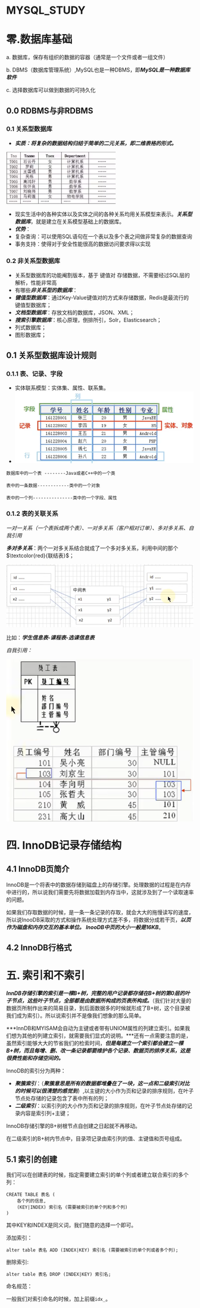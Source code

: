 # MYSQL_STUDY

# 零.数据库基础

a. 数据库，保存有组织的数据的容器（通常是一个文件或者一组文件）

b. DBMS（数据库管理系统）,MySQL也是一种DBMS，即***MySQL是一种数据库软件***

c. 选择数据库可以做到数据的可持久化

## 0.0 RDBMS与非RDBMS

### 0.1 关系型数据库

- ***实质：将复杂的数据结构归结于简单的二元关系，即二维表格的形式。***

<img src=".\pictures\2.png" alt="image-20221016212955476" style="zoom:50%;" />

- 现实生活中的各种实体以及实体之间的各种关系均用关系模型来表示。***关系型数据库***，就是建立在关系模型基础上的数据库。
- ***优势***：
- 复杂查询：可以使用SQL语句在一个表以及多个表之间做非常复杂的数据查询
- 事务支持：使得对于安全性能很高的数据访问要求得以实现

### 0.2 非关系型数据库

- 关系型数据库的功能阉割版本，基于  键值对  存储数据，不需要经过SQL层的解析，性能非常高
- 有哪些***非关系型的数据库***：
- ***键值型数据库***：通过Key-Value键值对的方式来存储数据，Redis是最流行的键值型数据库；
- ***文档型数据库***：存放文档的数据库，JSON、XML；
- ***搜索引擎数据库***：核心原理，倒排所引，Solr，Elasticsearch；
- 列式数据库；
- 图形数据库；

## 0.1 关系型数据库设计规则

### 0.1.1 表、记录、字段

- 实体联系模型：实体集、属性、联系集。
- ![image-20221016215014187](.\pictures\3.png)

```
数据库中的一个表 --------Java或者C++中的一个类

表中的一条数据------------类中的一个对象

表中的一个列---------------类中的一个字段、属性
```

### 0.1.2 表的关联关系

*一对一关系（一个表拆成两个表）、一对多关系（客户相对订单）、多对多关系、自我引用*

***多对多关系***：两个一对多关系结合就成了一个多对多关系，利用中间的那个$\textcolor{red}{联结表}$；

<img src=".\pictures\4.png" alt="image-20221016220006838" style="zoom:67%;" />

比如：***学生信息表-课程表-选课信息表***

*自我引用：*

![image-20221016220807423](.\pictures\5.png)

# 四. InnoDB记录存储结构

## 4.1 InnoDB页简介

InnoDB是一个将表中的数据存储到磁盘上的存储引擎。处理数据的过程是在内存中进行的，所以说我们需要先将数据加载到内存当中，这就涉及到了一个读取速率的问题。

如果我们存取数据的时候，是一条一条记录的存取，就会大大的拖慢读写的速度，所以说InooDB采取的方式和操作系统处理方式差不多，将数据分成若干页，***以页作为磁盘和内存交互的基本单位。*** ***InooDB中页的大小一般是16KB***。

## 4.2 InnoDB行格式

# 五. 索引和不索引

***InnDB存储引擎的索引是一棵B+树，完整的用户记录都存储在B+树的第0层的叶子节点，这些叶子节点，全部都是由数据所构成的页表所构成。***（我们针对大量的数据页所制作出来的简易目录，到后面数据多的时候就形成了B+树，这个目录被我们成为索引）。所以说索引并不是像我们想象的那么简单。

***InnDB和MYISAM会自动为主键或者带有UNIOM属性的列建立索引。如果我们想为其他的列建立索引，就需要我们显式的说明。***还有一点需要注意的是，虽然索引能够大大的节省我们的检索时间，***但是每建立一个索引都会建立一棵B+树，而且每增、删、改一条记录都要维护各个记录、数据页的排序关系，这是很费性能和存储空间的。***

InnoDB的索引分为两种：

- ***聚簇索引***：（***聚簇意思是所有的数据都堆叠在了一块，这一点和二级索引对比的时候可以很清楚的感觉到***）,以主键的大小作为页和记录的排序规则，在叶子节点处存储的记录包含了表中所有的列；
- ***二级索引***：以索引列的大小作为页和记录的排序规则，在叶子节点处存储的记录内容是索引列+主键；

InnoDB存储引擎的B+树根节点自创建之日起就不再移动。

在二级索引的B+树内节点中，目录项记录由索引列的值、主键值和页号组成。

## 5.1 索引的创建

我们可以在创建表的时候，指定需要建立索引的单个列或者建立联合索引的多个列：

```mysql
CREATE TABLE 表名 (
	各个列的信息,
    (KEY|INDEX) 索引名 (需要被索引的单个列和多个列)
)
```

其中KEY和INDEX是同义词，我们随意的选择一个即可。

添加索引：

```mysql
alter table 表名 ADD (INDEX|KEY) 索引名 (需要被索引的单个列或者多个列);
```

删除索引:

```mysql
alter table 表名 DROP (INDEX|KEY) 索引名;
```

命名规范：

一般我们对索引命名的时候，加上前缀`idx_`。